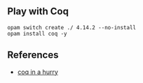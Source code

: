## Play with Coq

```
opam switch create ./ 4.14.2 --no-install
opam install coq -y
```


## References

- [coq in a hurry](https://cel.hal.science/inria-00001173)
